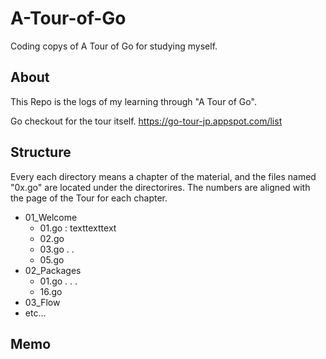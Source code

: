# A-Tour-of-Go
Coding copys of A Tour of Go for studying myself. 


## About 
This Repo is the logs of my learning through "A Tour of Go".

Go checkout for the tour itself.
https://go-tour-jp.appspot.com/list

## Structure 
Every each directory means a chapter of the material, and the files named "0x.go" are located under the directorires.
The numbers are aligned with the page of the Tour for each chapter.

- 01_Welcome
  - 01.go : texttexttext
  - 02.go
  - 03.go
  .
  .
  - 05.go
- 02_Packages
  - 01.go 
  .
  .
  .
  - 16.go
- 03_Flow
- etc... 

## Memo
